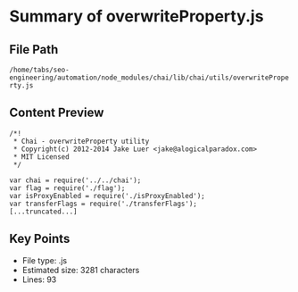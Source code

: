 # Summary of overwriteProperty.js
  
## File Path
`/home/tabs/seo-engineering/automation/node_modules/chai/lib/chai/utils/overwriteProperty.js`

## Content Preview
```
/*!
 * Chai - overwriteProperty utility
 * Copyright(c) 2012-2014 Jake Luer <jake@alogicalparadox.com>
 * MIT Licensed
 */

var chai = require('../../chai');
var flag = require('./flag');
var isProxyEnabled = require('./isProxyEnabled');
var transferFlags = require('./transferFlags');
[...truncated...]
```

## Key Points
- File type: .js
- Estimated size: 3281 characters
- Lines: 93
